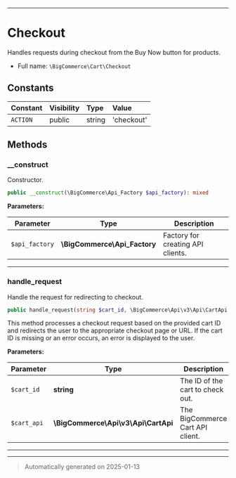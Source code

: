 ***

# Checkout

Handles requests during checkout from the Buy Now button for products.



* Full name: `\BigCommerce\Cart\Checkout`


## Constants

| Constant | Visibility | Type | Value |
|:---------|:-----------|:-----|:------|
|`ACTION`|public|string|&#039;checkout&#039;|


## Methods


### __construct

Constructor.

```php
public __construct(\BigCommerce\Api_Factory $api_factory): mixed
```








**Parameters:**

| Parameter | Type | Description |
|-----------|------|-------------|
| `$api_factory` | **\BigCommerce\Api_Factory** | Factory for creating API clients. |





***

### handle_request

Handle the request for redirecting to checkout.

```php
public handle_request(string $cart_id, \BigCommerce\Api\v3\Api\CartApi $cart_api): void
```

This method processes a checkout request based on the provided cart ID and redirects the user
to the appropriate checkout page or URL. If the cart ID is missing or an error occurs,
an error is displayed to the user.






**Parameters:**

| Parameter | Type | Description |
|-----------|------|-------------|
| `$cart_id` | **string** | The ID of the cart to check out. |
| `$cart_api` | **\BigCommerce\Api\v3\Api\CartApi** | The BigCommerce Cart API client. |





***


***
> Automatically generated on 2025-01-13
